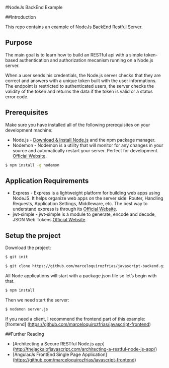 #NodeJs BackEnd Example

##Introduction

This repo contains an example of NodeJs BackEnd Restful Server.

## Purpose
The main goal is to learn how to build an RESTful api with a simple token-based authentication and authorization mecanism running on a Node.js server.

When a user sends his credentials, the Node.js server checks that they are correct and answers with a unique token built with the user informations.
The endpoint is restricted to authenticated users, the server checks the validity of the token and returns the data if the token is valid or a status error code.

## Prerequisites
Make sure you have installed all of the following prerequisites on your development machine:
* Node.js - [Download & Install Node.js](http://www.nodejs.org/download/) and the npm package manager.
* Nodemon - Nodemon is a utility that will monitor for any changes in your source and automatically restart your server. Perfect for development. [Official Website](http://nodemon.io/).

```bash
$ npm install -g nodemon
```

## Application Requirements
* Express - Express is a lightweight platform for building web apps using NodeJS. It helps organize web apps on the server side: Router, Handling Requests, Application Settings, Middleware, etc. The best way to understand express is through its [Official Website](http://expressjs.com/).
* jwt-simple - jwt-simple is a module to generate, encode and decode, JSON Web Tokens.[Official Website](https://www.npmjs.com/package/jwt-simple).

## Setup the project

Download the project:

```bash
$ git init
```

```bash
$ git clone https://github.com/marceloquirozfrias/javascript-backend.git
```

All Node applications will start with a package.json file so let’s begin with that.

```bash
$ npm install
```

Then we need start the server:

```bash
$ nodemon server.js
```

If you need a client, I recommend the frontend part of this example:
[frontend] (https://github.com/marceloquirozfrias/javascript-frontend)

##Further Reading
* [Architecting a Secure RESTful Node.js app] (http://thejackalofjavascript.com/architecting-a-restful-node-js-app/)
* [AngularJs FrontEnd Single Page Application] (https://github.com/marceloquirozfrias/javascript-frontend)

